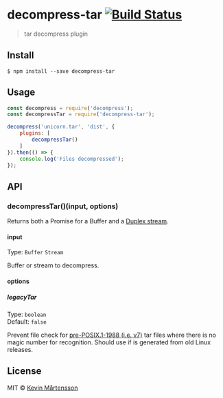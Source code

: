 # decompress-tar [![Build Status](http://img.shields.io/travis/kevva/decompress-tar.svg?style=flat)](https://travis-ci.org/kevva/decompress-tar)

> tar decompress plugin


## Install

```
$ npm install --save decompress-tar
```


## Usage

```js
const decompress = require('decompress');
const decompressTar = require('decompress-tar');

decompress('unicorn.tar', 'dist', {
	plugins: [
		decompressTar()
	]
}).then(() => {
	console.log('Files decompressed');
});
```


## API

### decompressTar()(input, options)

Returns both a Promise for a Buffer and a [Duplex stream](https://nodejs.org/api/stream.html#stream_class_stream_duplex).

#### input

Type: `Buffer` `Stream`

Buffer or stream to decompress.

#### options

##### legacyTar

Type: `boolean`<br>
Default: `false`

Prevent file check for [pre-POSIX.1-1988 (i.e. v7)](https://en.wikipedia.org/wiki/Tar_(computing)#File_format) tar files where there is no magic number for recognition. Should use if is generated from old Linux releases.

## License

MIT © [Kevin Mårtensson](https://github.com/kevva)
